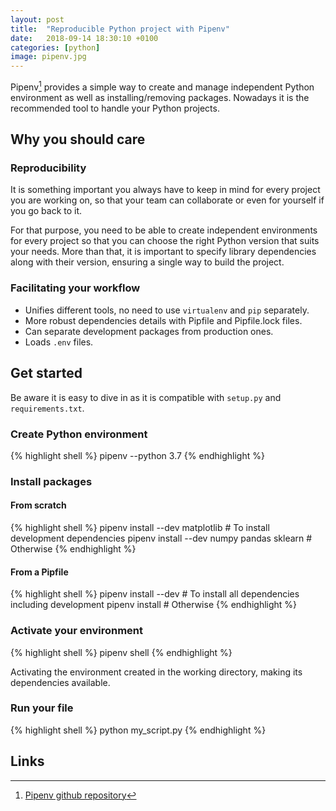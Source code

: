 ```yaml
---
layout: post
title:  "Reproducible Python project with Pipenv"
date:   2018-09-14 18:30:10 +0100
categories: [python]
image: pipenv.jpg
---
```


Pipenv[^1] provides a simple way to create and manage independent Python environment as well as installing/removing packages.
Nowadays it is the recommended tool to handle your Python projects.

## Why you should care

### Reproducibility

It is something important you always have to keep in mind for every project you are working on, 
so that your team can collaborate or even for yourself if you go back to it.

For that purpose, you need to be able to create independent environments for every project so that you can choose
the right Python version that suits your needs.
More than that, it is important to specify library dependencies along with their version, ensuring a single way to 
build the project.

### Facilitating your workflow

* Unifies different tools, no need to use `virtualenv` and `pip` separately.
* More robust dependencies details with Pipfile and Pipfile.lock files.
* Can separate development packages from production ones.
* Loads `.env` files.

## Get started

Be aware it is easy to dive in as it is compatible with `setup.py` and `requirements.txt`.

### Create Python environment

{% highlight shell %}
pipenv --python 3.7
{% endhighlight %}

### Install packages

#### From scratch

{% highlight shell %}
pipenv install --dev matplotlib # To install development dependencies
pipenv install --dev numpy pandas sklearn # Otherwise
{% endhighlight %}

#### From a Pipfile

{% highlight shell %}
pipenv install --dev # To install all dependencies including development
pipenv install # Otherwise
{% endhighlight %}

### Activate your environment

{% highlight shell %}
pipenv shell
{% endhighlight %}

Activating the environment created in the working directory, making its dependencies available.

### Run your file

{% highlight shell %}
python my_script.py
{% endhighlight %}

## Links
[^1]: [Pipenv github repository](https://github.com/pypa/pipenv)